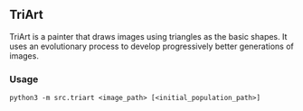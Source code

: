 ## TriArt
TriArt is a painter that draws images using triangles as the basic shapes.
It uses an evolutionary process to develop progressively better generations of images.

### Usage
```
python3 -m src.triart <image_path> [<initial_population_path>]   
```
